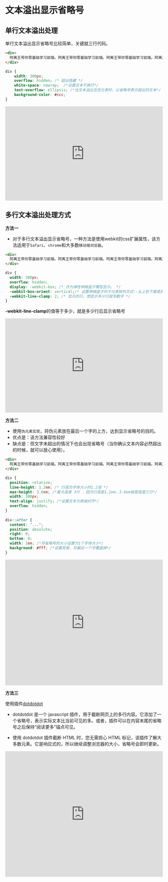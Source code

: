 # 文本溢出显示省略号

## 单行文本溢出处理

单行文本溢出显示省略号比较简单，关键就三行代码。

```html
<div>
  阿离王带你零基础学习前端。阿离王带你零基础学习前端。阿离王带你零基础学习前端。阿离王带你零基础学习前端。阿离王带你零基础学习前端。
</div>
```

```css
div {
    width: 300px;
    overflow: hidden; /* 超出隐藏 */
    white-space: nowrap;  /*设置文本不换行*/
    text-overflow: ellipsis; /*当文本溢出包含元素时，以省略号表示超出的文本*/
    background-color: #ccc;
}
```

<iframe height="300" style="width: 100%;" scrolling="no" title="Untitled" src="https://codepen.io/347830076/embed/JjrLmPz?default-tab=html%2Cresult&theme-id=dark" frameborder="no" loading="lazy" allowtransparency="true" allowfullscreen="true">
  See the Pen <a href="https://codepen.io/347830076/pen/JjrLmPz">
  Untitled</a> by cylyiou (<a href="https://codepen.io/347830076">@347830076</a>)
  on <a href="https://codepen.io">CodePen</a>.
</iframe>

## 多行文本溢出处理方式

**方法一**

- 对于多行文本溢出显示省略号，一种方法是使用webkit的css扩展属性，该方法适用于`Safari`、`chrome`和大多数`移动端浏览器`。

```html
<div>
  阿离王带你零基础学习前端。阿离王带你零基础学习前端。阿离王带你零基础学习前端。阿离王带你零基础学习前端。阿离王带你零基础学习前端。
</div>
```

```css
div {
  width: 300px;
  overflow: hidden;
  display: -webkit-box; /* 作为弹性伸缩盒子模型显示。 */
  -webkit-box-orient: vertical;/* 设置伸缩盒子的子元素排列方式--从上到下垂直排列 */
  -webkit-line-clamp: 2; /* 显示的行，想显示多少行就写数字 */
}
```
**-webkit-line-clamp**的值等于多少，就是多少行后显示省略号

<iframe height="300" style="width: 100%;" scrolling="no" title="css 文本溢出处理" src="https://codepen.io/347830076/embed/ExKwNGK?height=265&theme-id=dark&default-tab=html,result" frameborder="no" loading="lazy" allowtransparency="true" allowfullscreen="true">
  See the Pen <a href='https://codepen.io/347830076/pen/ExKwNGK'>css 文本溢出处理</a> by cylyiou
  (<a href='https://codepen.io/347830076'>@347830076</a>) on <a href='https://codepen.io'>CodePen</a>.
</iframe>

**方法二**

- 使用`伪元素实现`，将伪元素放在最后一个字的上方，达到显示省略号的目的。
- 优点是：该方法兼容性较好
- 缺点是：但文字未超出的情况下也会出现省略号（当你确认文本内容必然超出的时候，就可以放心使用）。


```html
<div>
  阿离王带你零基础学习前端。阿离王带你零基础学习前端。阿离王带你零基础学习前端。阿离王带你零基础学习前端。阿离王带你零基础学习前端。
</div>
```

```css
div {
  position: relative;
  line-height: 1.2em; /* 行高为字体大小的1.2倍 */
  max-height: 3.6em; /*最大高度 3行 ，因为行高是1.2em，3.6em就是高度三行*/
  width: 300px;
  text-align: justify; /*设置文本为两端对齐*/
  overflow: hidden;
}
  
div::after {
  content: "...";
  position: absolute;
  right: 0;
  bottom: 0;
  width: 1em; /*将省略号的大小设置为1个字体大小*/
  background: #fff; /*设置背景，将最后一个字覆盖掉*/
}
```
<iframe height="400" style="width: 100%;" scrolling="no" title="Untitled" src="https://codepen.io/347830076/embed/rNGdqWQ?default-tab=html%2Cresult&theme-id=dark" frameborder="no" loading="lazy" allowtransparency="true" allowfullscreen="true">
  See the Pen <a href="https://codepen.io/347830076/pen/rNGdqWQ">
  Untitled</a> by cylyiou (<a href="https://codepen.io/347830076">@347830076</a>)
  on <a href="https://codepen.io">CodePen</a>.
</iframe>

**方法三**

使用插件[dotdotdot](https://dotdotdot.frebsite.nl/)

- dotdotdot 是一个 javascript 插件，用于截断网页上的多行内容。它添加了一个省略号，表示实际文本比当前可见的多。或者，插件可以在内容末尾的省略号之后保持“阅读更多”锚点可见。

- 使用 dotdotdot 插件截断 HTML 时，您无需担心 HTML 标记，该插件了解大多数元素。它是响应式的，所以继续调整浏览器的大小，省略号会即时更新。

<iframe height="400" style="width: 100%;" scrolling="no" title="Untitled" src="https://codepen.io/347830076/embed/yLzKQpL?default-tab=html%2Cresult&theme-id=dark" frameborder="no" loading="lazy" allowtransparency="true" allowfullscreen="true">
  See the Pen <a href="https://codepen.io/347830076/pen/yLzKQpL">
  Untitled</a> by cylyiou (<a href="https://codepen.io/347830076">@347830076</a>)
  on <a href="https://codepen.io">CodePen</a>.
</iframe>